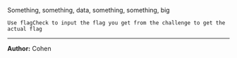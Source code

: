 Something, something, data, something, something, big

<!--Written by Cohen-->

`Use flagCheck to input the flag you get from the challenge to get the actual flag`

---
**Author:** Cohen